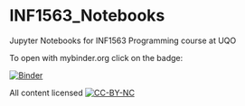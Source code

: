 # INF1563_Notebooks
Jupyter Notebooks for INF1563 Programming course at UQO

To open with mybinder.org click on the badge:

[![Binder](https://mybinder.org/badge_logo.svg)](https://mybinder.org/v2/gh/ntartania/programmation-I-notebooks/main)

All content licensed [![CC-BY-NC](https://i.creativecommons.org/l/by-nc/4.0/88x31.png)](http://creativecommons.org/licenses/by-nc/4.0/)

